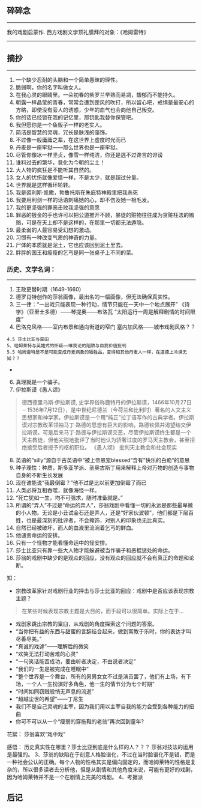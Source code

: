 ## 碎碎念
----


我的戏剧启蒙作. 西方戏剧文学顶礼膜拜的对象：《哈姆雷特》

------


## 摘抄
----

1. 一个缺少忍耐的头脑和一个简单愚昧的理性。
2. 脆弱啊，你的名字叫做女人。
3. 在我心灵的眼睛里。一朵初春的紫罗兰早熟而易凋，馥郁而不能持久。
4. 朝露一样晶莹的青春，常常会遭到罡风的吹打，所以留心吧，戒惧是最安心的方略，即使没有旁人的诱惑，少年的血气也会向他自己叛变。
5. 你的话已经锁在我的记忆里，那钥匙我替你保管吧。
6. 我但愿你是一个鱼贩子一样的老实人。
7. 简洁是智慧的灵魂，冗长是肤浅的藻饰。
8. 不过像一般庸庸之辈，在这世界上虚度时光而已
9. 丹麦是一座牢狱——那么世界也是一座牢狱。
10. 尽管你像冰一样坚贞，像雪一样纯洁，你还是逃不过谗言的诽谤
11. 谁料过去的繁华，竟化为今朝的尘土！
12. 大人物的疯狂是不能听其自然的。
13. 女人的忧伤就像爱情一样，不是太少，就是超过分量。
14. 世界就是这样循环轮转。
15. 我是裘利斯·凯撒，勃鲁托斯在朱庇特神殿里把我杀死
16. 我要用利剑一样的话语刺痛她的心，却不伤及她一根毛发。
17. 我的更坚强的罪恶击败我坚强的意愿
18. 罪恶的镀金的手也许可以把公道推开不顾，暴徒的赃物往往成为贪赃枉法的贿赂，可是在天上却不是这样的，在那里一切都无法遁隐。
19. 最柔弱的人最容易受幻想的激动。
20. 习惯有一种改变气质的神奇的力量。
21. 尸体的本质就是泥土，它也应该回到泥土里去。
22. 胖胖的国王和瘦瘦的乞丐是同一张桌子上不同的菜。


### 历史、文学名词：
---

1. 王政更替时期（1649-1660）
2. 德罗肖特创作的莎翁画像，最出名的一幅画像，但无法确保真实性。
3. 三一律：“一出戏只能表现一种行动，情节只能在一天中一个地点展开”
《诗学》（亚里士多德）——琴提奥——布洛瓦
“太阳运行一周是解释剧情的时间限度”
4. 巴洛克风格——室内布景和通向街道的窄门
      塞内加风格——城市戏剧风格？？
```
4.5 莎士比亚与蒙田
5、哈姆莱特与英雄式的怀疑——唯我论的陷阱与自我价值批判
5.5 哈姆雷特是不是可能变成丹麦病象的牺牲品，变得和其他丹麦人一样，在道德上冷漠无知？？

```
- 
6. 真理就是一个骗子。
7. 伊拉斯谟《愚人颂》
> 德西德里乌斯·伊拉斯谟, 史学界俗称鹿特丹的伊拉斯谟，1466年10月27日－1536年7月12日），是中世纪尼德兰（今荷兰和比利时）著名的人文主义思想家和神学家。伊拉斯谟是一个用“纯正”拉丁语写作的古典学者。伊拉斯谟对宗教改革领袖马丁·路德的思想有巨大的影响，路德钦佩并渴望结交伊拉斯谟。可是后来马丁·路德与伊拉斯谟交恶，尽管伊拉斯谟终生都是一个天主教徒，但他尖锐地批评了当时他认为骄奢过度的罗马天主教会，甚至拒绝接受后者授予的枢机职位。
> 《愚人颂》 批判天主教会和社会现实
8. 英语的“silly”源自于古英语中“被上帝恩宠blessed“含有”快乐的白痴“的意思
9. 种子理性：种质，斯多亚学派、圣奥古斯丁用来解释上帝对万物的创造与事物自身的不断生长发展
10. 现在谁能说“我最倒霉？”他不过是比以前更加倒霉了而已
11. 人类必将互相吞噬，就像海怪一样。
12. “死亡犹如一生，均不可强求，随时准备就是。”
13. 所谓的“弄人”不过是“命运的弄人”，莎翁戏剧中看懂一切的永远是那些最卑微的小人物。无论是小丑试金石还是弄人，还是“好家伙波顿”，他们都是下层百姓，也是最深刻的批评者，不会掩饰，对别人的印象也无比真实。
14. 自然已经被破坏，而人的血液里流淌着乞丐的鲜血。
15. 他谴责命运的安排。
16. 只有一个怪物才能看懂命运中的怪安排。
17. 莎士比亚只有靠一些大人物才能躲避被当作骗子和恶棍惩处的命运。
18. 莎翁的戏剧中缺少的是观众的回应，没有观众的回应就不会有真正的命题和论断。


知：
- 宗教改革家针对戏剧行业的抨击与莎士比亚的回应：戏剧中是否应该表现宗教主题？
> 在某些时候表现宗教主题是大目的，而手段可以很简单。实际上在于...
- 戏剧家跳出宗教的窠臼，从戏剧的角度探索这个问题的答案。
- “当你把有益的东西与甜蜜的言辞结合起来，做到寓教于乐时，你的表达才叫尽善尽美。”
- “真诚的戏谑”——理解后的微笑
- “欢笑无法打动苦难的心灵”
- “一句笑话能否成功，要由听者决定，不由说者决定”
- “我们的一生是被完成在睡眠中”
- “整个世界是一个舞台，所有的男男女女不过是演员罢了，他们有上场，有下场，一个人一生扮演好多角色，他一生的情节分为七个时期”
- “时间如同窃贼般悄无声息的流逝”
- “超越尘世的希望”——丁尼生
- 我们不是自己灵魂的主宰，因为我们用以主宰自我的能力会受到各种能力的扭曲
- 你可不可以从一个“瘦弱的穿拖鞋的老翁”再次回到童年?



花絮：
莎翁喜欢“戏中戏”

感悟：
历史真实性在哪里？莎士比亚到底是什么样的人？？？
莎翁对技法的运用是最强的。
3、莎翁的缺陷在于刻意人格脸谱化，不过在当时脸谱化不是错，而是一种社会公认的正确。每个人物的性格其实是偏向固定的，而哈姆莱特的性格是复杂的，所以很多读者去分析他，但是从剧情和其他角度来说，可能有更好的戏剧，因为哈姆莱特并不是一个在剧情上完美的戏剧。
4、考据派

## 后记

